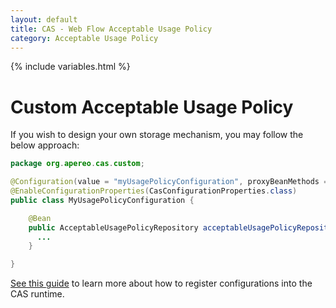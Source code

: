 ```yaml
---
layout: default
title: CAS - Web Flow Acceptable Usage Policy
category: Acceptable Usage Policy
---
```


{% include variables.html %}

# Custom Acceptable Usage Policy

If you wish to design your own storage mechanism, you may follow the below approach:

```java
package org.apereo.cas.custom;

@Configuration(value = "myUsagePolicyConfiguration", proxyBeanMethods = false)
@EnableConfigurationProperties(CasConfigurationProperties.class)
public class MyUsagePolicyConfiguration {

    @Bean
    public AcceptableUsagePolicyRepository acceptableUsagePolicyRepository() {
      ...
    }

}
```

[See this guide](../configuration/Configuration-Management-Extensions.html) to learn more about how to register configurations into the CAS runtime.
